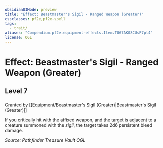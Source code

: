 ```yaml
---
obsidianUIMode: preview
title: "Effect: Beastmaster's Sigil - Ranged Weapon (Greater)"
cssclasses: pf2e,pf2e-spell
tags:
  - trait/
aliases: "Compendium.pf2e.equipment-effects.Item.TU67AK08CUsP7pl4"
license: OGL
---
```

# Effect: Beastmaster's Sigil - Ranged Weapon (Greater)
## Level 7
### 






Granted by [[Equipment/Beastmaster's Sigil (Greater)|Beastmaster's Sigil (Greater)]]

If you critically hit with the affixed weapon, and the target is adjacent to a creature summoned with the _sigil_, the target takes 2d6 persistent bleed damage.

*Source: Pathfinder Treasure Vault*
*OGL*